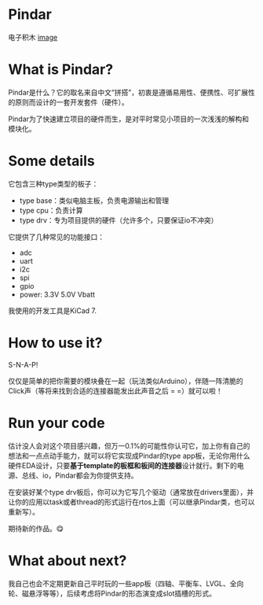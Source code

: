 # Pindar
电子积木
[image](image/Snipaste_2023-06-23_09-36-22.png)

# What is Pindar?
Pindar是什么？它的取名来自中文“拼搭”，初衷是遵循易用性、便携性、可扩展性的原则而设计的一套开发套件（硬件）。

Pindar为了快速建立项目的硬件而生，是对平时常见小项目的一次浅浅的解构和模块化。

# Some details
它包含三种type类型的板子：
- type base：类似电脑主板，负责电源输出和管理
- type cpu：负责计算
- type drv：专为项目提供的硬件（允许多个，只要保证io不冲突）

它提供了几种常见的功能接口：
- adc
- uart
- i2c
- spi
- gpio
- power: 3.3V 5.0V Vbatt

我使用的开发工具是KiCad 7.

# How to use it?
S-N-A-P!

仅仅是简单的把你需要的模块叠在一起（玩法类似Arduino），伴随一阵清脆的Click声（等将来找到合适的连接器能发出此声音之后 = =）就可以啦！


# Run your code
估计没人会对这个项目感兴趣，但万一0.1%的可能性你认可它，加上你有自己的想法和一点点动手能力，就可以将它实现成Pindar的type app板，无论你用什么硬件EDA设计，只要**基于template的板框和板间的连接器**设计就行。剩下的电源、总线、io，Pindar都会为你提供支持。

在安装好某个type drv板后，你可以为它写几个驱动（通常放在drivers里面），并让你的应用以task或者thread的形式运行在rtos上面（可以继承Pindar类，也可以重新写）。

期待新的作品。😋

# What about next?
我自己也会不定期更新自己平时玩的一些app板（四轴、平衡车、LVGL、全向轮、磁悬浮等等），后续考虑将Pindar的形态演变成slot插槽的形式。
